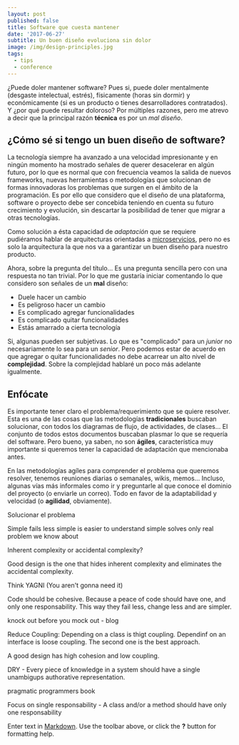 ```yaml
---
layout: post
published: false
title: Software que cuesta mantener
date: '2017-06-27'
subtitle: Un buen diseño evoluciona sin dolor
image: /img/design-principles.jpg
tags:
  - tips
  - conference
---
```

¿Puede doler mantener software? Pues si, puede doler mentalmente (desgaste intelectual, estrés), físicamente (horas sin dormir) y económicamente (si es un producto o tienes desarrolladores contratados). Y ¿por qué puede resultar doloroso? Por múltiples razones, pero me atrevo a decir que la principal razón **técnica** es por un _mal diseño_.

## ¿Cómo sé si tengo un buen diseño de software?

La tecnología siempre ha avanzado a una velocidad impresionante y en ningún momento ha mostrado señales de querer desacelerar en algún futuro, por lo que es normal que con frecuencia veamos la salida de nuevos frameworks, nuevas herramientas o metodologías que solucionan de formas innovadoras los problemas que surgen en el ámbito de la programación. Es por ello que considero que el diseño de una plataforma, software o proyecto debe ser concebida teniendo en cuenta su futuro crecimiento y evolución, sin descartar la posibilidad de tener que migrar a otras tecnologías.

Como solución a ésta capacidad de _adaptación_ que se requiere pudiéramos hablar de arquitecturas orientadas a [microservicios](https://martinfowler.com/articles/microservices.html), pero no es solo la arquitectura la que nos va a garantizar un buen diseño para nuestro producto.

Ahora, sobre la pregunta del título... Es una pregunta sencilla pero con una respuesta no tan trivial. Por lo que me gustaría iniciar comentando lo que considero son señales de un **mal** diseño:

- Duele hacer un cambio
- Es peligroso hacer un cambio
- Es complicado agregar funcionalidades
- Es complicado quitar funcionalidades
- Estás amarrado a cierta tecnología

Si, algunas pueden ser subjetivas. Lo que es "complicado" para un _junior_ no necesariamente lo sea para un _senior_. Pero podemos estar de acuerdo en que agregar o quitar funcionalidades no debe acarrear un alto nivel de **complejidad**. Sobre la complejidad hablaré un poco más adelante igualmente.

## Enfócate

Es importante tener claro el problema/requerimiento que se quiere resolver. Esta es una de las cosas que las metodologías __tradicionales__ buscaban solucionar, con todos los diagramas de flujo, de actividades, de clases... El conjunto de todos estos documentos buscaban plasmar lo que se requería del software. Pero bueno, ya saben, no son **ágiles**, característica muy importante si queremos tener la capacidad de adaptación que mencionaba antes.

En las metodologías agíles para comprender el problema que queremos resolver, tenemos reuniones diarias o semanales, wikis, memos... Incluso, algunas vías más informales como ir y preguntarle al que conoce el dominio del proyecto (o enviarle un correo). Todo en favor de la adaptabilidad y velocidad (o **agilidad**, obviamente).


Solucionar el problema 

Simple fails less
simple is easier to understand
simple solves only real problem we know about

Inherent complexity or accidental complexity?

Good design is the one that hides inherent complexity and eliminates the accidental complexity.

Think YAGNI (You aren't gonna need it)

Code should be cohesive. Because a peace of code should have one, and only one responsability. This way they fail less, change less and are simpler.

knock out before you mock out - blog

Reduce Coupling: Depending on a class is thigt coupling. Dependinf on an interface is loose coupling. The second one is the best approach. 

A good design has high cohesion and low coupling.

DRY - Every piece of knowledge in a system should have a single unambigups authorative representation.

pragmatic programmers book

Focus on single responsability - A class and/or a method should have only one responsability

Enter text in [Markdown](http://daringfireball.net/projects/markdown/). Use the toolbar above, or click the **?** button for formatting help.
